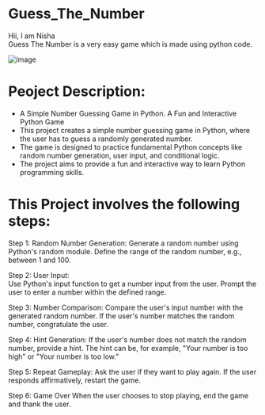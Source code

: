 # Guess_The_Number
Hii, I am Nisha  
Guess The Number is a very easy game which is made using python code.

 ![image](https://github.com/user-attachments/assets/fceefab9-06f5-4101-8d97-47dde78f4a75)

# Peoject Description:

- A Simple Number Guessing Game in Python. A Fun and Interactive Python Game
- This project creates a simple number guessing game in Python, where the user has to guess a randomly generated number.
- The game is designed to practice fundamental Python concepts like random number generation, user input, and conditional logic.
- The project aims to provide a fun and interactive way to learn Python programming skills.

# This Project involves the following steps:

 Step 1: Random Number Generation:
         Generate a random number using Python's random module.
         Define the range of the random number, e.g., between 1 and 100.

Step 2: User Input:   
         Use Python's input function to get a number input from the user.
          Prompt the user to enter a number within the defined range.

Step 3: Number Comparison:
          Compare the user's input number with the generated random number.
          If the user's number matches the random number, congratulate the user.

Step 4: Hint Generation:
         If the user's number does not match the random number, provide a hint.
         The hint can be, for example, "Your number is too high" or "Your number is too low."

Step 5: Repeat Gameplay:
         Ask the user if they want to play again.
          If the user responds affirmatively, restart the game.

Step 6: Game Over
          When the user chooses to stop playing, end the game and thank the user.

   



